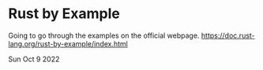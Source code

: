 # Rust by Example

Going to go through the examples on the official webpage. 
https://doc.rust-lang.org/rust-by-example/index.html

Sun Oct 9 2022
